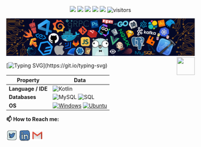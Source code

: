 <p align="center">
    <a href="https://github.com/Drubico/Drubico"><img src="https://img.shields.io/badge/status-updating-brightgreen.svg"></a>
    <a href="https://github.com/python/cpython"><img src="https://img.shields.io/badge/Python-3.9-FF1493.svg"></a>
    <a href="https://github.com/Drubico/Drubico/graphs/contributors"><img src="https://img.shields.io/github/contributors/Drubico/Drubico?color=blue"></a>
    <a href="https://github.com/Drubico/Drubico/stargazers"><img src="https://img.shields.io/github/stars/Drubico/Drubico.svg?logo=github"></a>
    <a href="https://github.com/Drubico/Drubico/network/members"><img src="https://img.shields.io/github/forks/Drubico/Drubico.svg?color=blue&logo=github"></a>
    <img src="https://visitor-badge.laobi.icu/badge?page_id=Drubico.Drubico" alt="visitors"/>   
</p>

![](./src/header_.png)
<a href="https://www.python.org/"><img src="https://upload.wikimedia.org/wikipedia/commons/c/c3/Python-logo-notext.svg" align="right" height="48" width="48" ></a>
    
[![Typing SVG](https://readme-typing-svg.herokuapp.com?color=%2336BCF7&center=true&vCenter=true&width=600&lines=Hi+there+👋,+I+am+Alejandro+Rubi;+Welcome+to+My+Profile!;)](https://git.io/typing-svg)


Property | Data
--- | --- 
**Language / IDE**  | <img src="[drawing.jpg](https://developer.android.com/static/codelabs/basic-android-kotlin-compose-first-program/img/3bbebda874e6003b.png?hl=es-419)" alt="Kotlin" width="100"/>
**Databases**  | <img alt="MySQL" src="https://camo.githubusercontent.com/e863bc79abf7a53150665ce9eb1a93f4fb6183af46bc3fb345ee5562736eb23c/68747470733a2f2f696d672e736869656c64732e696f2f62616467652f4d7953514c2d2532333030662e7376673f6c6f676f3d6d7973716c266c6f676f436f6c6f723d7768697465" data-canonical-src="https://img.shields.io/badge/MySQL-%2300f.svg?logo=mysql&amp;logoColor=white" style="max-width: 100%;"> <img src="https://camo.githubusercontent.com/c44ec7dbcddd4dea22204197ce11e45bea3ef03ff97e45294bf66ea793527706/68747470733a2f2f696d672e736869656c64732e696f2f62616467652f2d53514c2d626c61636b3f7374796c653d666c61742d737175617265266c6f676f3d706f737467726573716c266c6f676f436f6c6f723d626c7565" alt="SQL" data-canonical-src="https://img.shields.io/badge/-SQL-black?style=flat-square&amp;logo=postgresql&amp;logoColor=blue" style="max-width: 100%;">
**OS**  | <a target="_blank" rel="noopener noreferrer" href="https://camo.githubusercontent.com/b44114213a5a462903bd69611bb6846f1dc41fe6f3230bd37c67c3d4eb65f08c/68747470733a2f2f696d672e736869656c64732e696f2f62616467652f2d57696e646f77732d626c61636b3f7374796c653d666c61742d737175617265266c6f676f3d77696e646f7773266c6f676f436f6c6f723d626c7565"><img src="https://camo.githubusercontent.com/b44114213a5a462903bd69611bb6846f1dc41fe6f3230bd37c67c3d4eb65f08c/68747470733a2f2f696d672e736869656c64732e696f2f62616467652f2d57696e646f77732d626c61636b3f7374796c653d666c61742d737175617265266c6f676f3d77696e646f7773266c6f676f436f6c6f723d626c7565" alt="Windows" data-canonical-src="https://img.shields.io/badge/-Windows-black?style=flat-square&amp;logo=windows&amp;logoColor=blue" style="max-width: 100%;"></a> <a target="_blank" rel="noopener noreferrer" href="https://camo.githubusercontent.com/9c4bc049e33f41f122342a1714ccf872c34098a9f2c593c33c2322cf0129fa04/68747470733a2f2f696d672e736869656c64732e696f2f62616467652f2d5562756e74752d626c61636b3f7374796c653d666c61742d737175617265266c6f676f3d7562756e7475"><img src="https://camo.githubusercontent.com/9c4bc049e33f41f122342a1714ccf872c34098a9f2c593c33c2322cf0129fa04/68747470733a2f2f696d672e736869656c64732e696f2f62616467652f2d5562756e74752d626c61636b3f7374796c653d666c61742d737175617265266c6f676f3d7562756e7475" alt="Ubuntu" data-canonical-src="https://img.shields.io/badge/-Ubuntu-black?style=flat-square&amp;logo=ubuntu" style="max-width: 100%;"></a> 

**📫 How to Reach me:**
<p align="left">
<a href="https://twitter.com/dilverpro" target="blank"><img align="center" src="https://raw.githubusercontent.com/Drubico/Drubico/master/assets/twitter.svg" alt="Drubico" height="30" width="30" /></a>
<a href="https://linkedin.com/in/drubico" target="blank"><img align="center" src="https://raw.githubusercontent.com/Drubico/Drubico/master/assets/linkedin.svg" alt="Drubico" height="30" width="30" /></a>
<a href="mailto:drubico@gmail.com" target="blank"><img align="center" src="https://raw.githubusercontent.com/Drubico/Drubico/master/assets/gmail.svg" alt="Gmail" height="30" width="30" /></a>
